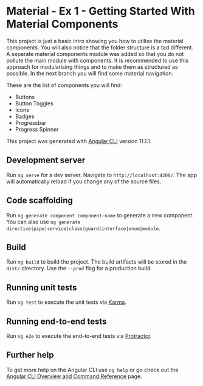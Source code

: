 # Material - Ex 1 - Getting Started With Material Components 

This project is just a basic intro showing you how to utilise the material components. You will also notice that the folder structure is a tad different. A separate material components module was added so that you do not pollute the main module with components.  It is recommended to use this approach for modularising things and to make them as structured as possible.  In the next branch you will find some material navigation. 

These are the list of components you will find:

  * Buttons 
  * Button Toggles 
  * Icons 
  * Badges 
  * Progressbar 
  * Progress Spinner 
  
This project was generated with [Angular CLI](https://github.com/angular/angular-cli) version 11.1.1.

## Development server

Run `ng serve` for a dev server. Navigate to `http://localhost:4200/`. The app will automatically reload if you change any of the source files.

## Code scaffolding

Run `ng generate component component-name` to generate a new component. You can also use `ng generate directive|pipe|service|class|guard|interface|enum|module`.

## Build

Run `ng build` to build the project. The build artifacts will be stored in the `dist/` directory. Use the `--prod` flag for a production build.

## Running unit tests

Run `ng test` to execute the unit tests via [Karma](https://karma-runner.github.io).

## Running end-to-end tests

Run `ng e2e` to execute the end-to-end tests via [Protractor](http://www.protractortest.org/).

## Further help

To get more help on the Angular CLI use `ng help` or go check out the [Angular CLI Overview and Command Reference](https://angular.io/cli) page.

